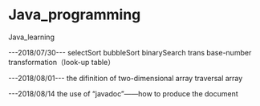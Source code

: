 # Java_programming
Java_learning


---2018/07/30---
selectSort
bubbleSort
binarySearch
trans
base-number transformation（look-up table）

---2018/08/01---
the difinition of two-dimensional array
traversal array

---2018/08/14
the use of “javadoc”——how to produce the document
